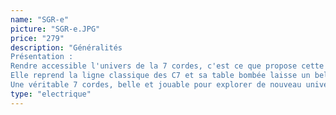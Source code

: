 ```yaml
---
name: "SGR-e"
picture: "SGR-e.JPG" 
price: "279"
description: "Généralités
Présentation : 
Rendre accessible l'univers de la 7 cordes, c'est ce que propose cette SGR by Schecter.
Elle reprend la ligne classique des C7 et sa table bombée laisse un bel accès aux 24 cases de son manche. Malgré son tarif ultra concurrentiel, les finitions sont remarquables, notamment le manche et le frettage qui son très soignés. Les micros Schecter passifs produisent des sonorités chaudes et riches en harmoniques. Elle sera aussi à l'aise en son clair que sur de grosses saturations. 
Une véritable 7 cordes, belle et jouable pour explorer de nouveau univers musicaux."
type: "electrique"
---
```

